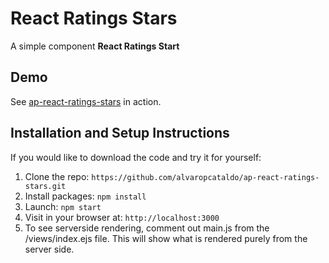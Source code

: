 # React Ratings Stars

A simple component **React Ratings Start**

## Demo
See <a href="https://blog.alvaropena.cl/labs/react/ap-react-rating-stars/" target="_blank">ap-react-ratings-stars</a> in action.


## Installation and Setup Instructions

If you would like to download the code and try it for yourself:

1. Clone the repo: `https://github.com/alvaropcataldo/ap-react-ratings-stars.git`
2. Install packages: `npm install`
3. Launch: `npm start`
4. Visit in your browser at: `http://localhost:3000`
5. To see serverside rendering, comment out main.js from the /views/index.ejs file. This will show what is rendered purely from the server side.

